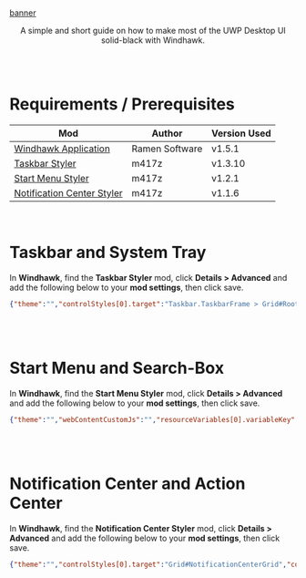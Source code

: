 <br/>

[banner](https://github.com/WiseManGNU/Windhawk_Win11AmoledTheme/blob/main/assets/banner.png)

<p align="center">
A simple and short guide on how to make most of the UWP Desktop UI solid-black with Windhawk.
</p>

<br/>
<br/>

# Requirements / Prerequisites
|Mod|Author|Version Used|
|---|------|------------|
|[Windhawk Application](https://windhawk.net/)|Ramen Software|v1.5.1|
|[Taskbar Styler](https://windhawk.net/mods/windows-11-taskbar-styler)|m417z|v1.3.10|
|[Start Menu Styler](https://windhawk.net/mods/windows-11-start-menu-styler)|m417z|v1.2.1|
|[Notification Center Styler](https://windhawk.net/mods/windows-11-notification-center-styler)|m417z|v1.1.6|
<br/>

# Taskbar and System Tray
In **Windhawk**, find the **Taskbar Styler** mod, click **Details > Advanced** and add the following below to your **mod settings**, then click save.

```json
{"theme":"","controlStyles[0].target":"Taskbar.TaskbarFrame > Grid#RootGrid > Taskbar.TaskbarBackground > Grid > Rectangle#BackgroundFill","controlStyles[0].styles[0]":"Fill=Black","resourceVariables[0].variableKey":"","resourceVariables[0].value":"","controlStyles[1].target":"Rectangle#BackgroundStroke","controlStyles[1].styles[0]":"Fill=Black","controlStyles[2].target":"Grid#OverflowRootGrid > Border","controlStyles[2].styles[0]":"Background=Black"}
```

<br>
<br/>

# Start Menu and Search-Box
In **Windhawk**, find the **Start Menu Styler** mod, click **Details > Advanced** and add the following below to your **mod settings**, then click save.

```json
{"theme":"","webContentCustomJs":"","resourceVariables[0].variableKey":"","resourceVariables[0].value":"","controlStyles[0].target":"Windows.UI.Xaml.Controls.Border#AcrylicBorder","controlStyles[0].styles[0]":"Background=Black","controlStyles[1].target":"Windows.UI.Xaml.Controls.Border#AcrylicOverlay","controlStyles[1].styles[0]":"Opacity=0","controlStyles[2].target":"Windows.UI.Xaml.Controls.Grid#TopLevelRoot > Windows.UI.Xaml.Controls.Border","controlStyles[2].styles[0]":"Background=Black","controlStyles[1].styles[1]":"","controlStyles[3].target":"Windows.UI.Xaml.Controls.Border#TaskbarSearchBackground","controlStyles[3].styles[0]":"Background=Black","controlStyles[4].target":"Windows.UI.Xaml.Controls.Border#AcrylicBorder","controlStyles[4].styles[0]":"BorderBrush=Black","controlStyles[5].target":"Windows.UI.Xaml.Controls.Border#AppBorder","controlStyles[5].styles[0]":"Background=Black","controlStyles[6].target":"Windows.UI.Xaml.Controls.Border#LayerBorder","controlStyles[6].styles[0]":"Opacity=0","controlStyles[7].target":"Border#AppBorder","controlStyles[7].styles[0]":"BorderThickness=0"}
```

<br>
<br/>

# Notification Center and Action Center
In **Windhawk**, find the **Notification Center Styler** mod, click **Details > Advanced** and add the following below to your **mod settings**, then click save.

```json
{"theme":"","controlStyles[0].target":"Grid#NotificationCenterGrid","controlStyles[0].styles[0]":"BorderThickness=0,0,0,0","controlStyles[0].styles[1]":"Background=Black","controlStyles[1].target":"Grid#CalendarCenterGrid","controlStyles[1].styles[0]":"BorderThickness=0,0,0,0","controlStyles[1].styles[1]":"Background=Black","controlStyles[2].target":"ScrollViewer#CalendarControlScrollViewer","controlStyles[2].styles[0]":"Background=Black","controlStyles[3].target":"ActionCenter.FocusSessionControl#FocusSessionControl > Grid#FocusGrid","controlStyles[3].styles[0]":"Background=Black","controlStyles[4].target":"Border#CalendarHeaderMinimizedOverlay","controlStyles[4].styles[0]":"Background=Black","controlStyles[5].target":"Windows.UI.Xaml.Controls.Grid#MediaTransportControlsRegion","controlStyles[5].styles[0]":"Background=Black","controlStyles[6].target":"Grid#MediaTransportControlsRoot","controlStyles[6].styles[0]":"Background=Black","controlStyles[7].target":"Windows.UI.Xaml.Controls.Grid#MediaTransportControlsRegion","controlStyles[7].styles[0]":"BorderThickness=0,0,0,0","controlStyles[8].target":"Grid#ControlCenterRegion","controlStyles[8].styles[0]":"BorderThickness=0,0,0,0","controlStyles[8].styles[1]":"Background=Black","controlStyles[9].target":"Windows.UI.Xaml.Controls.Grid#L1Grid > Border","controlStyles[9].styles[0]":"Background=Black","controlStyles[10].target":"Border#JumpListRestyledAcrylic","controlStyles[10].styles[0]":"Background=Black","controlStyles[10].styles[1]":"BorderThickness=0,0,0,0"}
```

<br>
<br/>
